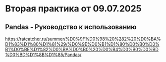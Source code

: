 # Вторая практика от 09.07.2025

## Pandas - Руководство к использованию
https://ratcatcher.ru/summer/%D0%9F%D0%98%20%282%20%D0%BA%D1%83%D1%80%D1%81%29/%D0%9E%D0%B1%D1%80%D0%B0%D0%B1%D0%BE%D1%82%D0%BA%D0%B0%20%D0%B4%D0%B0%D0%BD%D0%BD%D1%8B%D1%85/Pandas/